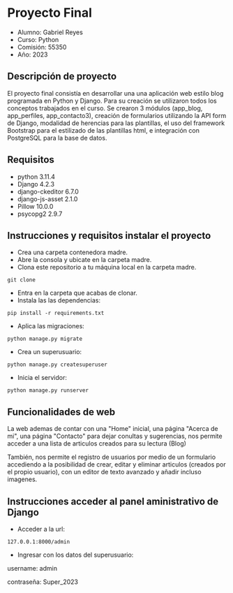 # Proyecto Final

+ Alumno: Gabriel Reyes
+ Curso: Python
+ Comisión: 55350
+ Año: 2023


## Descripción de proyecto
El proyecto final consistía en desarrollar una una aplicación web estilo blog programada en Python y Django. 
Para su creación se utilizaron todos los conceptos trabajados en el curso. Se crearon 3 módulos (app_blog, app_perfiles, app_contacto3), creación de formularios utilizando la API form de Django, modalidad de herencias para las plantillas, el uso del framework Bootstrap para el estilizado de las plantillas html, e integración con PostgreSQL para la base de datos.


## Requisitos

- python 3.11.4
- Django 4.2.3
- django-ckeditor 6.7.0
- django-js-asset 2.1.0
- Pillow 10.0.0
- psycopg2 2.9.7


## Instrucciones y requisitos instalar el proyecto

+ Crea una carpeta contenedora madre.
+ Abre la consola y ubicate en la carpeta madre.
+ Clona este repositorio a tu máquina local en la carpeta madre.

```
git clone
```
+ Entra en la carpeta que acabas de clonar.
+ Instala las las dependencias:
```
pip install -r requirements.txt
```
+ Aplica las migraciones: 
```
python manage.py migrate
```
+ Crea un superusuario: 
```
python manage.py createsuperuser
```
+ Inicia el servidor:
```
python manage.py runserver
```


## Funcionalidades de web

La web ademas de contar con una "Home" inicial, una página "Acerca de mi", una página "Contacto" para dejar conultas y sugerencias, nos permite acceder a una lista de articulos creados para su lectura (Blog)

También, nos permite el registro de usuarios por medio de un formulario accediendo a la posibilidad de crear, editar y eliminar articulos (creados por el propio usuario), con un editor de texto avanzado y añadir incluso imagenes. 


## Instrucciones acceder al panel aministrativo de Django

+ Acceder a la url:
```
127.0.0.1:8000/admin
```

+ Ingresar con los datos del superusuario:

username: admin

contraseña: Super_2023